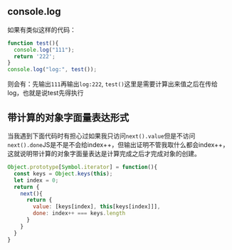 
## console.log

如果有类似这样的代码：
```js
function test(){
  console.log("111");
  return '222';
}
console.log("log:", test());
```
则会有：先输出`111`再输出`log:222`, `test()`这里是需要计算出来值之后在传给log，也就是说test先得执行


## 带计算的对象字面量表达形式

当我遇到下面代码时有担心过如果我只访问`next().value`但是不访问`next().done`JS是不是不会给index++，但输出证明不管我取什么都会index++，这就说明带计算的对象字面量表达是计算完成之后才完成对象的创建。
```js
Object.prototype[Symbol.iterator] = function(){
  const keys = Object.keys(this);
  let index = 0;
  return {
    next(){
      return {
        value: [keys[index], this[keys[index]]],
        done: index++ === keys.length
      }
    }
  }
}
```
